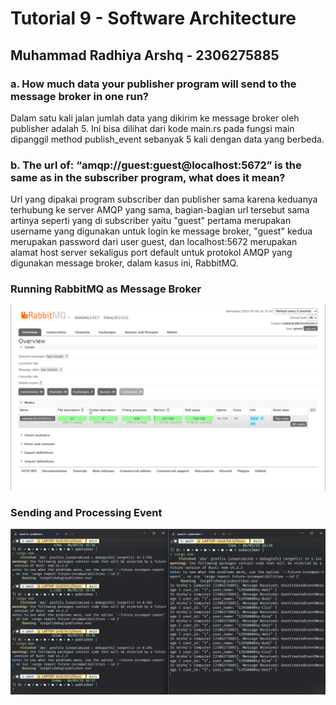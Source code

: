 # Tutorial 9 - Software Architecture

## Muhammad Radhiya Arshq - 2306275885

### a. How much data your publisher program will send to the message broker in one run?
Dalam satu kali jalan jumlah data yang dikirim ke message broker oleh publisher adalah 5. Ini bisa dilihat dari kode main.rs pada fungsi main dipanggil method publish_event sebanyak 5 kali dengan data yang berbeda.  


### b. The url of: “amqp://guest:guest@localhost:5672” is the same as in the subscriber program, what does it mean?
Url yang dipakai program subscriber dan publisher sama karena keduanya terhubung ke server AMQP yang sama, bagian-bagian url tersebut sama artinya seperti yang di subscriber yaitu "guest" pertama merupakan username yang digunakan untuk login ke message broker, "guest" kedua merupakan password dari user guest, dan localhost:5672 merupakan alamat host server sekaligus port default untuk protokol AMQP yang digunakan message broker, dalam kasus ini, RabbitMQ.

### Running RabbitMQ as Message Broker
![alt text](image_1.png)

### Sending and Processing Event
![alt text](image_2.png)